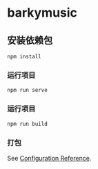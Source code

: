 # barkymusic

## 安装依赖包
```
npm install
```

### 运行项目
```
npm run serve
```

### 运行项目
```
npm run build
```

### 打包
See [Configuration Reference](https://cli.vuejs.org/config/).


### 
